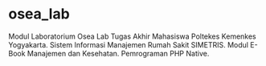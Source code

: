 # osea_lab
Modul Laboratorium Osea Lab
Tugas Akhir Mahasiswa Poltekes Kemenkes Yogyakarta. Sistem Informasi Manajemen Rumah Sakit SIMETRIS. Modul E-Book Manajemen dan Kesehatan. Pemrograman PHP Native.
